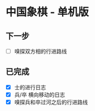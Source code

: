# 中国象棋 - 单机版

## 下一步

- [ ] 嗅探双方相的行进路线

## 已完成

- [x] 士的进行日志
- [x] 兵/卒 横向移动的日志
- [x] 嗅探兵和卒过河之后的行进路线
